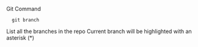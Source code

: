 Git Command

      git branch
  List all the branches in the repo
  Current branch will be highlighted with an asterisk (*)
  
